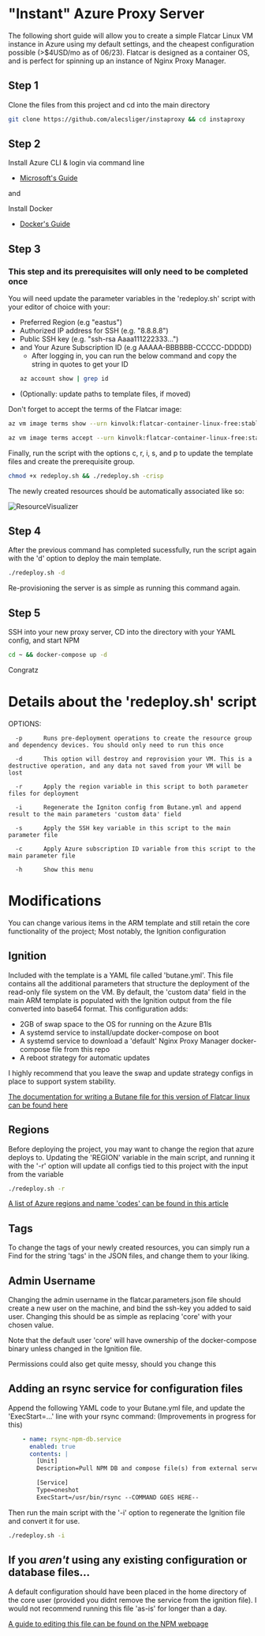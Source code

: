 
# "Instant" Azure Proxy Server
The following short guide will allow you to create a simple Flatcar Linux VM instance in Azure using my default settings, and the cheapest configuration possible (>$4USD/mo as of 06/23). Flatcar is designed as a container OS, and is perfect for spinning up an instance of Nginx Proxy Manager.

## Step 1
Clone the files from this project and cd into the main directory
```bash
git clone https://github.com/alecsliger/instaproxy && cd instaproxy
```
## Step 2
Install Azure CLI & login via command line
- [Microsoft's Guide](https://learn.microsoft.com/en-us/cli/azure/install-azure-cli)

and 

Install Docker

- [Docker's Guide](https://docs.docker.com/engine/install/)

## Step 3
### This step and its prerequisites will only need to be completed once 
You will need update the parameter variables in the 'redeploy.sh' script with your editor of choice with your:
- Preferred Region (e.g "eastus")
- Authorized IP address for SSH (e.g. "8.8.8.8")
- Public SSH key (e.g. "ssh-rsa Aaaa111222333...")
- and Your Azure Subscription ID (e.g AAAAA-BBBBBB-CCCCC-DDDDD)
    - After logging in, you can run the below command and copy the string in quotes to get your ID
    ```bash
    az account show | grep id
    ```
- (Optionally: update paths to template files, if moved)

Don't forget to accept the terms of the Flatcar image:
```bash
az vm image terms show --urn kinvolk:flatcar-container-linux-free:stable-gen2:latest
```
```bash
az vm image terms accept --urn kinvolk:flatcar-container-linux-free:stable-gen2:latest
```
Finally, run the script with the options c, r, i, s, and p to update the template files and create the prerequisite group.
```bash
chmod +x redeploy.sh && ./redeploy.sh -crisp
```

The newly created resources should be automatically associated like so:

![ResourceVisualizer](images/diagram.png)

## Step 4

After the previous command has completed sucessfully, run the script again with the 'd' option to deploy the main template.

```bash
./redeploy.sh -d
```

Re-provisioning the server is as simple as running this command again.

## Step 5

SSH into your new proxy server, CD into the directory with your YAML config, and start NPM

```bash
cd ~ && docker-compose up -d
```
Congratz

# Details about the 'redeploy.sh' script
OPTIONS:
```
  -p      Runs pre-deployment operations to create the resource group and dependency devices. You should only need to run this once

  -d      This option will destroy and reprovision your VM. This is a destructive operation, and any data not saved from your VM will be lost

  -r      Apply the region variable in this script to both parameter files for deployment

  -i      Regenerate the Igniton config from Butane.yml and append result to the main parameters 'custom data' field

  -s      Apply the SSH key variable in this script to the main parameter file

  -c      Apply Azure subscription ID variable from this script to the main parameter file

  -h      Show this menu
```

# Modifications

You can change various items in the ARM template and still retain the core functionality of the project; Most notably, the Ignition configuration

## Ignition

Included with the template is a YAML file called 'butane.yml'. This file contains all the additional parameters that structure the deployment of the read-only file system on the VM. By default, the 'custom data' field in the main ARM template is populated with the Ignition output from the file converted into base64 format. This configuration adds:

- 2GB of swap space to the OS for running on the Azure B1ls 
- A systemd service to install/update docker-compose on boot
- A systemd service to download a 'default' Nginx Proxy Manager docker-compose file from this repo
- A reboot strategy for automatic updates

I highly recommend that you leave the swap and update strategy configs in place to support system stability.

[The documentation for writing a Butane file for this version of Flatcar linux can be found here](https://coreos.github.io/butane/config-flatcar-v1_0/)

## Regions

Before deploying the project, you may want to change the region that azure deploys to. Updating the 'REGION' variable in the main script, and running it with the '-r' option will update all configs tied to this project with the input from the variable

```bash
./redeploy.sh -r
```

[A list of Azure regions and name 'codes' can be found in this article](https://azuretracks.com/2021/04/current-azure-region-names-reference/)

## Tags

To change the tags of your newly created resources, you can simply run a Find for the string 'tags' in the JSON files, and change them to your liking.

## Admin Username

Changing the admin username in the flatcar.parameters.json file should create a new user on the machine, and bind the ssh-key you added to said user. Changing this should be as simple as replacing 'core' with your chosen value. 

Note that the default user 'core' will have ownership of the docker-compose binary unless changed in the Ignition file. 

Permissions could also get quite messy, should you change this

## Adding an rsync service for configuration files

Append the following YAML code to your Butane.yml file, and update the 'ExecStart=...' line with your rsync command: (Improvements in progress for this)

```yaml
    - name: rsync-npm-db.service
      enabled: true
      contents: |
        [Unit]
        Description=Pull NPM DB and compose file(s) from external server

        [Service]
        Type=oneshot
        ExecStart=/usr/bin/rsync --COMMAND GOES HERE--
```
Then run the main script with the '-i' option to regenerate the Ignition file and convert it for use.

```bash
./redeploy.sh -i
```

## If you *aren't* using any existing configuration or database files...
A default configuration should have been placed in the home directory of the core user (provided you didnt remove the service from the ignition file). I would not recommend running this file 'as-is' for longer than a day.

[A guide to editing this file can be found on the NPM webpage](https://nginxproxymanager.com/setup/#running-the-app)